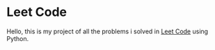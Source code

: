 # Leet Code

Hello, this is my project of all the problems i solved in <a href="https://www.w3resource.com/python-exercises/">Leet Code</a> using Python.